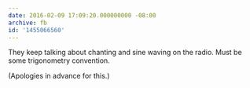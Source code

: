 ```yaml
---
date: 2016-02-09 17:09:20.000000000 -08:00
archive: fb
id: '1455066560'
---
```


They keep talking about chanting and sine waving on the radio. Must be some trigonometry convention. 

(Apologies in advance for this.)
